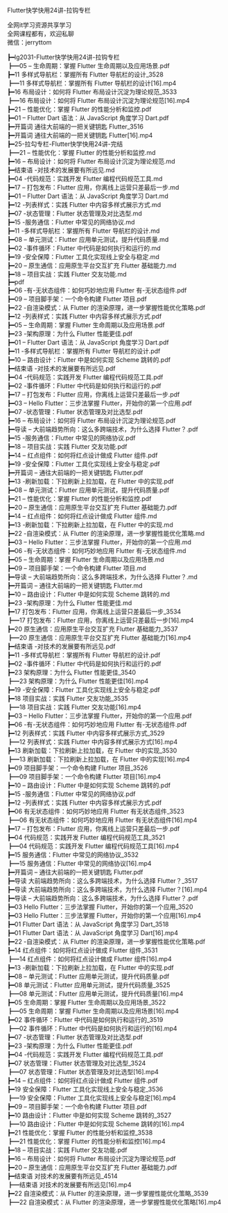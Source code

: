Flutter快学快用24讲-拉钩专栏

全网it学习资源共享学习<br>全网课程都有，欢迎私聊<br>微信：jerryttom<br>

┣━lg2031-Flutter快学快用24讲-拉钩专栏<br> ┣━05 – 生命周期：掌握 Flutter 生命周期以及应用场景.pdf<br> ┣━11 多样式导航栏：掌握所有 Flutter 导航栏的设计_3528<br> ┣━11 多样式导航栏：掌握所有 Flutter 导航栏的设计[16].mp4<br> ┣━16 布局设计：如何将 Flutter 布局设计沉淀为理论规范_3533<br> ┣━16 布局设计：如何将 Flutter 布局设计沉淀为理论规范[16].mp4<br> ┣━21 – 性能优化：掌握 Flutter 的性能分析和监控.pdf<br> ┣━01 – Flutter Dart 语法：从 JavaScript 角度学习 Dart.pdf<br> ┣━开篇词 通往大前端的一把关键钥匙 Flutter_3516<br> ┣━开篇词 通往大前端的一把关键钥匙 Flutter[16].mp4<br> ┣━25-拉勾专栏-Flutter快学快用24讲-完结<br> ┣━21 – 性能优化：掌握 Flutter 的性能分析和监控.md<br> ┣━16 – 布局设计：如何将 Flutter 布局设计沉淀为理论规范.md<br> ┣━结束语 -对技术的发展要有所远见.md<br> ┣━04 -代码规范：实践开发 Flutter 编程代码规范工具.md<br> ┣━17 – 打包发布：Flutter 应用，你离线上运营只差最后一步.md<br> ┣━01 – Flutter Dart 语法：从 JavaScript 角度学习 Dart.md<br> ┣━12 -列表样式：实践 Flutter 中内容多样式展示方式.md<br> ┣━07 -状态管理：Flutter 状态管理及对比选型.md<br> ┣━15 -服务通信：Flutter 中常见的网络协议.md<br> ┣━11 -多样式导航栏：掌握所有 Flutter 导航栏的设计.md<br> ┣━08 – 单元测试：Flutter 应用单元测试，提升代码质量.md<br> ┣━02 -事件循环：Flutter 中代码是如何执行和运行的.md<br> ┣━19 -安全保障：Flutter 工具化实现线上安全与稳定.md<br> ┣━20 – 原生通信：应用原生平台交互扩充 Flutter 基础能力.md<br> ┣━18 – 项目实战：实践 Flutter 交友功能.md<br> ┣━pdf<br> ┣━06 -有-无状态组件：如何巧妙地应用 Flutter 有-无状态组件.pdf<br> ┣━09 – 项目脚手架：一个命令构建 Flutter 项目.pdf<br> ┣━22 -自渲染模式：从 Flutter 的渲染原理，进一步掌握性能优化策略.pdf<br> ┣━12 -列表样式：实践 Flutter 中内容多样式展示方式.pdf<br> ┣━05 – 生命周期：掌握 Flutter 生命周期以及应用场景.pdf<br> ┣━23 -架构原理：为什么 Flutter 性能更佳.pdf<br> ┣━01 – Flutter Dart 语法：从 JavaScript 角度学习 Dart.pdf<br> ┣━11 -多样式导航栏：掌握所有 Flutter 导航栏的设计.pdf<br> ┣━10 – 路由设计：Flutter 中是如何实现 Scheme 跳转的.pdf<br> ┣━结束语 -对技术的发展要有所远见.pdf<br> ┣━04 -代码规范：实践开发 Flutter 编程代码规范工具.pdf<br> ┣━02 -事件循环：Flutter 中代码是如何执行和运行的.pdf<br> ┣━17 – 打包发布：Flutter 应用，你离线上运营只差最后一步.pdf<br> ┣━03 – Hello Flutter：三步法掌握 Flutter，开始你的第一个应用.pdf<br> ┣━07 -状态管理：Flutter 状态管理及对比选型.pdf<br> ┣━16 – 布局设计：如何将 Flutter 布局设计沉淀为理论规范.pdf<br> ┣━导读 – 大前端趋势所向：这么多跨端技术，为什么选择 Flutter？.pdf<br> ┣━15 -服务通信：Flutter 中常见的网络协议.pdf<br> ┣━18 – 项目实战：实践 Flutter 交友功能.pdf<br> ┣━14 – 红点组件：如何将红点设计做成 Flutter 组件.pdf<br> ┣━19 -安全保障：Flutter 工具化实现线上安全与稳定.pdf<br> ┣━开篇词 – 通往大前端的一把关键钥匙 Flutter.pdf<br> ┣━13 -刷新加载：下拉刷新上拉加载，在 Flutter 中的实现.pdf<br> ┣━08 – 单元测试：Flutter 应用单元测试，提升代码质量.pdf<br> ┣━21 – 性能优化：掌握 Flutter 的性能分析和监控.pdf<br> ┣━20 – 原生通信：应用原生平台交互扩充 Flutter 基础能力.pdf<br> ┣━14 – 红点组件：如何将红点设计做成 Flutter 组件.md<br> ┣━13 -刷新加载：下拉刷新上拉加载，在 Flutter 中的实现.md<br> ┣━22 -自渲染模式：从 Flutter 的渲染原理，进一步掌握性能优化策略.md<br> ┣━03 – Hello Flutter：三步法掌握 Flutter，开始你的第一个应用.md<br> ┣━06 -有-无状态组件：如何巧妙地应用 Flutter 有-无状态组件.md<br> ┣━05 – 生命周期：掌握 Flutter 生命周期以及应用场景.md<br> ┣━09 – 项目脚手架：一个命令构建 Flutter 项目.md<br> ┣━导读 – 大前端趋势所向：这么多跨端技术，为什么选择 Flutter？.md<br> ┣━开篇词 – 通往大前端的一把关键钥匙 Flutter.md<br> ┣━10 – 路由设计：Flutter 中是如何实现 Scheme 跳转的.md<br> ┣━23 -架构原理：为什么 Flutter 性能更佳.md<br> ┣━17 打包发布：Flutter 应用，你离线上运营只差最后一步_3534<br> ┣━17 打包发布：Flutter 应用，你离线上运营只差最后一步[16].mp4<br> ┣━20 原生通信：应用原生平台交互扩充 Flutter 基础能力_3537<br> ┣━20 原生通信：应用原生平台交互扩充 Flutter 基础能力[16].mp4<br> ┣━结束语 -对技术的发展要有所远见.pdf<br> ┣━11 -多样式导航栏：掌握所有 Flutter 导航栏的设计.pdf<br> ┣━02 -事件循环：Flutter 中代码是如何执行和运行的.pdf<br> ┣━23 架构原理：为什么 Flutter 性能更佳_3540<br> ┣━23 架构原理：为什么 Flutter 性能更佳[16].mp4<br> ┣━19 -安全保障：Flutter 工具化实现线上安全与稳定.pdf<br> ┣━18 项目实战：实践 Flutter 交友功能_3535<br> ┣━18 项目实战：实践 Flutter 交友功能[16].mp4<br> ┣━03 – Hello Flutter：三步法掌握 Flutter，开始你的第一个应用.pdf<br> ┣━06 -有-无状态组件：如何巧妙地应用 Flutter 有-无状态组件.pdf<br> ┣━12 列表样式：实践 Flutter 中内容多样式展示方式_3529<br> ┣━12 列表样式：实践 Flutter 中内容多样式展示方式[16].mp4<br> ┣━13 刷新加载：下拉刷新上拉加载，在 Flutter 中的实现_3530<br> ┣━13 刷新加载：下拉刷新上拉加载，在 Flutter 中的实现[16].mp4<br> ┣━09 项目脚手架：一个命令构建 Flutter 项目_3526<br> ┣━09 项目脚手架：一个命令构建 Flutter 项目[16].mp4<br> ┣━10 – 路由设计：Flutter 中是如何实现 Scheme 跳转的.pdf<br> ┣━15 -服务通信：Flutter 中常见的网络协议.pdf<br> ┣━12 -列表样式：实践 Flutter 中内容多样式展示方式.pdf<br> ┣━06 有无状态组件：如何巧妙地应用 Flutter 有无状态组件_3523<br> ┣━06 有无状态组件：如何巧妙地应用 Flutter 有无状态组件[16].mp4<br> ┣━17 – 打包发布：Flutter 应用，你离线上运营只差最后一步.pdf<br> ┣━04 代码规范：实践开发 Flutter 编程代码规范工具_3521<br> ┣━04 代码规范：实践开发 Flutter 编程代码规范工具[16].mp4<br> ┣━15 服务通信：Flutter 中常见的网络协议_3532<br> ┣━15 服务通信：Flutter 中常见的网络协议[16].mp4<br> ┣━开篇词 – 通往大前端的一把关键钥匙 Flutter.pdf<br> ┣━导读 大前端趋势所向：这么多跨端技术，为什么选择 Flutter？_3517<br> ┣━导读 大前端趋势所向：这么多跨端技术，为什么选择 Flutter？[16].mp4<br> ┣━导读 – 大前端趋势所向：这么多跨端技术，为什么选择 Flutter？.pdf<br> ┣━03 Hello Flutter：三步法掌握 Flutter，开始你的第一个应用_3520<br> ┣━03 Hello Flutter：三步法掌握 Flutter，开始你的第一个应用[16].mp4<br> ┣━01 Flutter Dart 语法：从 JavaScript 角度学习 Dart_3518<br> ┣━01 Flutter Dart 语法：从 JavaScript 角度学习 Dart[16].mp4<br> ┣━22 -自渲染模式：从 Flutter 的渲染原理，进一步掌握性能优化策略.pdf<br> ┣━14 红点组件：如何将红点设计做成 Flutter 组件_3531<br> ┣━14 红点组件：如何将红点设计做成 Flutter 组件[16].mp4<br> ┣━13 -刷新加载：下拉刷新上拉加载，在 Flutter 中的实现.pdf<br> ┣━08 – 单元测试：Flutter 应用单元测试，提升代码质量.pdf<br> ┣━08 单元测试：Flutter 应用单元测试，提升代码质量_3525<br> ┣━08 单元测试：Flutter 应用单元测试，提升代码质量[16].mp4<br> ┣━05 生命周期：掌握 Flutter 生命周期以及应用场景_3522<br> ┣━05 生命周期：掌握 Flutter 生命周期以及应用场景[16].mp4<br> ┣━02 事件循环：Flutter 中代码是如何执行和运行的_3519<br> ┣━02 事件循环：Flutter 中代码是如何执行和运行的[16].mp4<br> ┣━07 -状态管理：Flutter 状态管理及对比选型.pdf<br> ┣━23 -架构原理：为什么 Flutter 性能更佳.pdf<br> ┣━04 -代码规范：实践开发 Flutter 编程代码规范工具.pdf<br> ┣━07 状态管理：Flutter 状态管理及对比选型_3524<br> ┣━07 状态管理：Flutter 状态管理及对比选型[16].mp4<br> ┣━14 – 红点组件：如何将红点设计做成 Flutter 组件.pdf<br> ┣━19 安全保障：Flutter 工具化实现线上安全与稳定_3536<br> ┣━19 安全保障：Flutter 工具化实现线上安全与稳定[16].mp4<br> ┣━09 – 项目脚手架：一个命令构建 Flutter 项目.pdf<br> ┣━10 路由设计：Flutter 中是如何实现 Scheme 跳转的_3527<br> ┣━10 路由设计：Flutter 中是如何实现 Scheme 跳转的[16].mp4<br> ┣━21 性能优化：掌握 Flutter 的性能分析和监控_3538<br> ┣━21 性能优化：掌握 Flutter 的性能分析和监控[16].mp4<br> ┣━18 – 项目实战：实践 Flutter 交友功能.pdf<br> ┣━16 – 布局设计：如何将 Flutter 布局设计沉淀为理论规范.pdf<br> ┣━20 – 原生通信：应用原生平台交互扩充 Flutter 基础能力.pdf<br> ┣━结束语 对技术的发展要有所远见_4514<br> ┣━结束语 对技术的发展要有所远见[16].mp4<br> ┣━22 自渲染模式：从 Flutter 的渲染原理，进一步掌握性能优化策略_3539<br> ┣━22 自渲染模式：从 Flutter 的渲染原理，进一步掌握性能优化策略[16].mp4